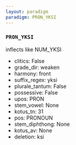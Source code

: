 ```yaml
---
layout: paradigm
paradigm: PRON_YKSI
---
```

### ` PRON_YKSI `

inflects like NUM_YKSI
* clitics: False
* grade_dir: weaken
* harmony: front
* suffix_regex: yksi
* plurale_tantum: False
* possessive: False
* upos: PRON
* stem_vowel: None
* kotus_tn: 31
* pos: PRONOUN
* stem_diphthong: None
* kotus_av: None
* deletion: ksi
